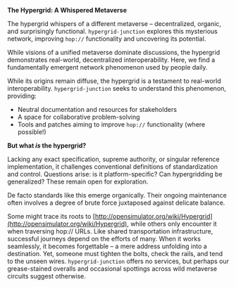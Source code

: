**The Hypergrid: A Whispered Metaverse**

The hypergrid whispers of a different metaverse – decentralized, organic, and surprisingly functional. `hypergrid-junction` explores this mysterious network, improving `hop://` functionality and uncovering its potential.

While visions of a unified metaverse dominate discussions, the hypergrid demonstrates real-world, decentralized interoperability. Here, we find a fundamentally emergent network phenomenon used by people daily. 

While its origins remain diffuse, the hypergrid is a testament to real-world interoperability. `hypergrid-junction` seeks to understand this phenomenon, providing:

* Neutral documentation and resources for stakeholders
* A space for collaborative problem-solving
* Tools and patches aiming to improve `hop://` functionality (where possible!)

**But what *is* the hypergrid?**

Lacking any exact specification, supreme authority, or singular reference implementation, it challenges conventional definitions of standardization and control. Questions arise: is it platform-specific? Can hypergridding be generalized? These remain open for exploration.

De facto standards like this emerge organically. Their ongoing maintenance often involves a degree of brute force juxtaposed against delicate balance. 

Some might trace its roots to [http://opensimulator.org/wiki/Hypergrid](http://opensimulator.org/wiki/Hypergrid), while others only encounter it when traversing hop:// URLs.  Like shared transportation infrastructure,  successful journeys depend on the efforts of many. When it works seamlessly, it becomes forgettable – a mere address unfolding into a destination. Yet, someone must tighten the bolts, check the rails, and tend to the unseen wires. `hypergrid-junction` offers no services, but perhaps our grease-stained overalls and occasional spottings across wild metaverse circuits suggest otherwise.
